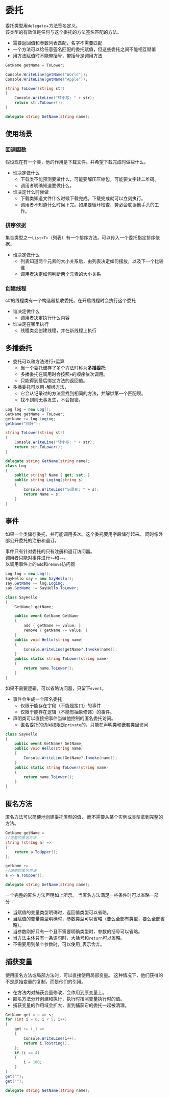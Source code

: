 ﻿# 委托

委托类型用`delegate`+方法签名定义。  
该类型的有效值是任何与这个委托的方法签名匹配的方法。

- 需要返回值和参数列表匹配，名字不需要匹配
- 一个方法可以给任意签名匹配的委托赋值，但这些委托之间不能相互赋值
- 用方法赋值时不能带括号，带括号是调用方法

```csharp
GetName getName = ToLower;

Console.WriteLine(getName("World"));
Console.WriteLine(getName("Apple"));

string ToLower(string str)
{
	Console.WriteLine("转小写: " + str);
	return str.ToLower();
}

delegate string GetName(string name);
```

## 使用场景

### 回调函数

假设现在有一个类，他的作用是下载文件。并希望下载完成时做些什么。

- 谁决定做什么
    - 下载类不能预测要做什么，可能要解压压缩包，可能要文字转二维码。
    - 调用者明确知道要做什么。
- 谁决定什么时候做
    - 下载类知道文件什么时候下载完成。下载完成就可以立刻执行。
    - 调用者不知道什么时候下完。如果要循环检查，势必会耽误他手头的工作。

### 排序依据

集合类型之一`List<T>`（列表）有一个排序方法。可以传入一个委托指定排序依据。

- 谁决定做什么
    - 列表知道两个元素的大小关系后，由列表决定如何摆放，以及下一个比较谁
    - 调用者决定如何判断两个元素的大小关系

### 创建线程

c#的线程类有一个构造器接收委托。在开启线程时会执行这个委托

- 谁决定做什么
    - 调用者决定执行什么内容
- 谁决定在哪里执行
    - 线程类会创建线程，并在新线程上执行

## 多播委托

- 委托可以和方法进行`+`运算
    - 当一个委托储存了多个方法时称为**多播委托**
    - 多播委托在调用时会按照`+`的顺序依次调用。
    - 只能得到最后绑定方法的返回值。
- 多播委托可以用`-`解绑方法，
    - 它会从记录过的方法里找到相同的方法，并解绑第一个匹配项。
    - 找不到则无事发生，不会报错。

```csharp
Log log = new Log();
GetName getName = ToLower;
getName += log.Loging;
getName("你好");

string ToLower(string str)
{
	Console.WriteLine("转小写: " + str);
	return str.ToLower();
}

delegate string GetName(string name);
class Log
{
	public string? Name { get; set; }
	public string Loging(string s)
	{
		Console.WriteLine("记录到: " + s);
		return Name = s;
	}
}
```

## 事件

如果一个类储存委托，并可能调用多次。这个委托要用字段储存起来。
同时像外部公开委托的注册和退订。

事件只有针对委托的只有注册和退订访问器。  
调用者只能对事件进行`+=`和`-=`。  
以调用事件上的`add`和`remove`访问器

```csharp
Log log = new Log(); 
SayHello say = new SayHello();
say.GetName += log.Loging;
say.GetName += SayHello.ToLower; 

class SayHello
{
	GetName? getName;

	public event GetName GetName
	{
		add { getName += value; }
		remove { getName -= value; }
	}
	public void Hello(string name)
	{
		Console.WriteLine(getName?.Invoke(name));
	}
	public static string ToLower(string name)
	{
		return name.ToLower();
	}
}
```

如果不需要逻辑，可以省略访问器，只留下`event`。

- 事件会生成一个匿名委托
  - 仅限于能存在字段（不能是接口）的事件
  - 仅限于能存在逻辑（不能有抽象修饰）的事件。
- 声明类可以直接把事件当做他控制的匿名委托访问。
  - 匿名委托的访问权限是`private`的，只能在声明类和嵌套类里访问

```csharp
class SayHello
{ 
	public event GetName? GetName;
	public void Hello(string name)
	{
		Console.WriteLine(GetName?.Invoke(name));
	}
	public static string ToLower(string name)
	{
		return name.ToLower();
	}
}
```

## 匿名方法

匿名方法可以简便地创建委托类型的值，
而不需要从某个实例或类型拿到完整的方法。

```csharp
GetName getName =
//完整的匿名方法
string (string a) =>
{
	return a.ToUpper();
};

getName +=
//简略的匿名方法
a => a.ToUpper();

delegate string GetName(string name);

```

一个完整的匿名方法声明如上所示。
当匿名方法满足一些条件时可以省略一部分：

- 当赋值的变量类型明确时，返回值类型可以省略。
- 当赋值的变量类型明确时，参数类型可以省略（要么全部有类型，要么全部省略）。
- 当参数刚好只有一个且不需要明确类型时，参数的括号可以省略。
- 当方法主体只有一条语句时，大括号和`return`可以省略。
- 不需要用到某个参数时，可以使用`_`表示舍弃。

## 捕获变量

使用匿名方法或局部方法时，可以直接使用局部变量。
这种情况下，他们获得的不是原始变量的复制，而是他们的引用。

- 在方法内对捕获变量修改，会作用到原变量上。
- 匿名方法分开创建和执行，执行时按照变量执行时的值。
- 捕获变量的作用域会扩大，直到捕获它的委托一起被清理。

```csharp
GetName get = s => s;
for (int i = 0; i < 5; i++)
{
	get += (_) =>
	{
		Console.WriteLine(i++);
		return i.ToString();
	};
	if (i == 4)
	{
		i = 100;
	}
}
get("");
get("");

delegate string GetName(string name);
```